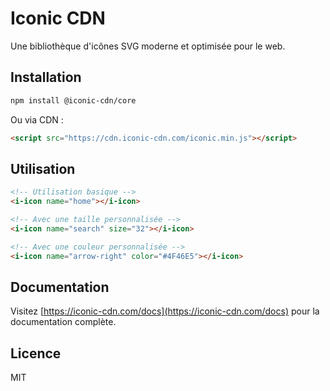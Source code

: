 # Iconic CDN

Une bibliothèque d'icônes SVG moderne et optimisée pour le web.

## Installation

```bash
npm install @iconic-cdn/core
```

Ou via CDN :

```html
<script src="https://cdn.iconic-cdn.com/iconic.min.js"></script>
```

## Utilisation

```html
<!-- Utilisation basique -->
<i-icon name="home"></i-icon>

<!-- Avec une taille personnalisée -->
<i-icon name="search" size="32"></i-icon>

<!-- Avec une couleur personnalisée -->
<i-icon name="arrow-right" color="#4F46E5"></i-icon>
```

## Documentation

Visitez [https://iconic-cdn.com/docs](https://iconic-cdn.com/docs) pour la documentation complète.

## Licence

MIT
